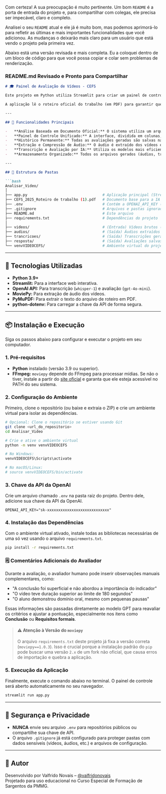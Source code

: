 Com certeza! A sua preocupação é muito pertinente. Um bom `README` é a porta de entrada do projeto e, para compartilhar com colegas, ele precisa ser impecável, claro e completo.

Analisei o seu `README` atual e ele já é muito bom, mas podemos aprimorá-lo para refletir as últimas e mais importantes funcionalidades que você adicionou. As mudanças o deixarão mais claro para um usuário que está vendo o projeto pela primeira vez.

Abaixo está uma versão revisada e mais completa. Eu a coloquei dentro de um bloco de código para que você possa copiar e colar sem problemas de renderização.

### README.md Revisado e Pronto para Compartilhar

```markdown
# 🎓 Painel de Avaliação de Vídeos - CEFS

Este projeto em Python utiliza Streamlit para criar um painel de controle completo que automatiza e gerencia a análise de vídeos submetidos por alunos do Curso Especial de Formação de Sargentos (CEFS).

A aplicação lê o roteiro oficial do trabalho (em PDF) para garantir que as avaliações sejam precisas e consistentes. Ela extrai o áudio dos vídeos, transcreve com a API da OpenAI (`whisper-1`) e utiliza um modelo de linguagem (`gpt-4o-mini`) para gerar uma avaliação detalhada, que fica salva em um histórico permanente para consulta futura.

---

## 🎯 Funcionalidades Principais

-   **Análise Baseada em Documento Oficial:** O sistema utiliza um arquivo PDF como fonte da verdade, garantindo que a IA aplique exatamente os mesmos critérios e baremas que um avaliador humano.
-   **Painel de Controle Unificado:** A interface, dividida em colunas, permite realizar novas análises e consultar avaliações passadas no mesmo local.
-   **Histórico Permanente:** Todas as avaliações geradas são salvas na pasta `/resposta` e podem ser acessadas a qualquer momento através de um menu suspenso no painel.
-   **Extração e Compressão de Áudio:** O áudio é extraído dos vídeos e comprimido para o formato MP3, evitando erros de upload para a API da OpenAI (que tem um limite de 25 MB).
-   **Transcrição e Avaliação por IA:** Utiliza os modelos mais eficientes da OpenAI para transcrever o áudio e gerar uma análise formatada, com pontuação, nota final e feedback construtivo.
-   **Armazenamento Organizado:** Todos os arquivos gerados (áudios, transcrições, avaliações) são salvos em pastas dedicadas e nomeados com data e hora para fácil rastreamento.

---

## 📁 Estrutura de Pastas

```bash
Analisar_Video/
│
├── app.py                                  # Aplicação principal (Streamlit)
├── CEFS_2025_Roteiro de trabalho (1).pdf   # Documento base para a IA
├── .env                                    # Contém a OPENAI_API_KEY (NÃO versionar)
├── .gitignore                              # Arquivos e pastas ignoradas pelo Git
├── README.md                               # Este arquivo
├── requirements.txt                        # Dependências do projeto
│
├── videos/                                 # (Entrada) Vídeos brutos (.mp4, .mov)
├── audios/                                 # (Saída) Áudios extraídos e comprimidos (.mp3)
├── trancricoes/                            # (Saída) Transcrições geradas (.txt)
├── resposta/                               # (Saída) Avaliações salvas (.txt, .md)
└── venvVIDEOCEFS/                          # Ambiente virtual do projeto (NÃO versionar)
```

---

## 🧪 Tecnologias Utilizadas

-   **Python 3.9+**
-   **Streamlit:** Para a interface web interativa.
-   **OpenAI API:** Para transcrição (`whisper-1`) e avaliação (`gpt-4o-mini`).
-   **MoviePy:** Para extração de áudio dos vídeos.
-   **PyMuPDF:** Para extrair o texto do arquivo de roteiro em PDF.
-   **python-dotenv:** Para carregar a chave da API de forma segura.

---

## 📦 Instalação e Execução

Siga os passos abaixo para configurar e executar o projeto em seu computador.

### 1. Pré-requisitos

-   **Python** instalado (versão 3.9 ou superior).
-   **FFmpeg:** `moviepy` depende do FFmpeg para processar mídias. Se não o tiver, instale a partir do [site oficial](https://ffmpeg.org/download.html) e garanta que ele esteja acessível no PATH do seu sistema.

### 2. Configuração do Ambiente

Primeiro, clone o repositório (ou baixe e extraia o ZIP) e crie um ambiente virtual para isolar as dependências.

```bash
# Opcional: Clone o repositório se estiver usando Git
git clone <url_do_repositorio>
cd Analisar_Video

# Crie e ative o ambiente virtual
python -m venv venvVIDEOCEFS

# No Windows:
venvVIDEOCEFS\Scripts\activate

# No macOS/Linux:
# source venvVIDEOCEFS/bin/activate
```

### 3. Chave da API da OpenAI

Crie um arquivo chamado `.env` na pasta raiz do projeto. Dentro dele, adicione sua chave da API da OpenAI.

```
OPENAI_API_KEY="sk-xxxxxxxxxxxxxxxxxxxxxxxxxxxx"
```

### 4. Instalação das Dependências

Com o ambiente virtual ativado, instale todas as bibliotecas necessárias de uma só vez usando o arquivo `requirements.txt`.

```bash
pip install -r requirements.txt
```

### 🗒️ Comentários Adicionais do Avaliador

Durante a avaliação, o avaliador humano pode inserir observações manuais complementares, como:

- "A conclusão foi superficial e não abordou a importância do indicador"
- "O vídeo teve duração superior ao limite de 180 segundos"
- "O aluno demonstrou domínio oral, mesmo com pequenas pausas"

Essas informações são passadas diretamente ao modelo GPT para reavaliar os critérios e ajustar a pontuação, especialmente nos itens como **Conclusão** ou **Requisitos formais**.


> #### ⚠️ **Atenção à Versão do `moviepy`**
> O arquivo `requirements.txt` deste projeto já fixa a versão correta (`moviepy==1.0.3`). Isso é crucial porque a instalação padrão do `pip` pode buscar uma versão `2.x` de um fork não oficial, que causa erros de importação e quebra a aplicação.

### 5. Execução da Aplicação

Finalmente, execute o comando abaixo no terminal. O painel de controle será aberto automaticamente no seu navegador.

```bash
streamlit run app.py
```

---

## 🔏 Segurança e Privacidade

-   **NUNCA** envie seu arquivo `.env` para repositórios públicos ou compartilhe sua chave de API.
-   O arquivo `.gitignore` já está configurado para proteger pastas com dados sensíveis (vídeos, áudios, etc.) e arquivos de configuração.

---

## 🧠 Autor

Desenvolvido por Valfrido Novais – [@valfridonovais](https://instagram.com/valfridonovais)  
Projetado para uso educacional no Curso Especial de Formação de Sargentos da PMMG.
```